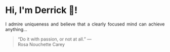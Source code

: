 # Hi, I'm Derrick 👋!
<p align="justify">I admire uniqueness and believe that a clearly focused mind can achieve anything...</p> 
<!-- #quote-start -->
<blockquote>&ldquo;Do it with passion, or not at all.&rdquo; &mdash; <footer>Rosa Nouchette Carey</footer></blockquote>
<!-- #quote-end -->
